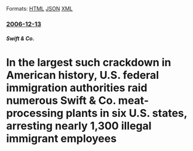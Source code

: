 
Formats: [HTML](/news/2006/12/13/in-the-largest-such-crackdown-in-american-history-u-s-federal-immigration-authorities-raid-numerous-swift-co-meat-processing-plants-in.html)  [JSON](/news/2006/12/13/in-the-largest-such-crackdown-in-american-history-u-s-federal-immigration-authorities-raid-numerous-swift-co-meat-processing-plants-in.json)  [XML](/news/2006/12/13/in-the-largest-such-crackdown-in-american-history-u-s-federal-immigration-authorities-raid-numerous-swift-co-meat-processing-plants-in.xml)  

### [2006-12-13](/news/2006/12/13/index.md)

##### Swift & Co.
#  In the largest such crackdown in American history, U.S. federal immigration authorities raid numerous Swift & Co. meat-processing plants in six U.S. states, arresting nearly 1,300 illegal immigrant employees 



